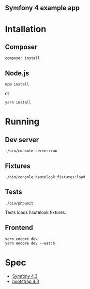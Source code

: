 Symfony 4 example app
----

# Intallation

## Composer

    composer install

## Node.js

    npm install

or

    yarn install

# Running

## Dev server

    ./bin/console server:run

## Fixtures

    ./bin/console hautelook:fixtures:load


## Tests

    ./bin/phpunit

Tests loads hautelook fixtures.

## Frontend

    yarn encore dev
    yarn encore dev --watch


# Spec

* [Symfony 4.3](https://symfony.com/releases)
* [bootstrap 4.3](https://getbootstrap.com/)
